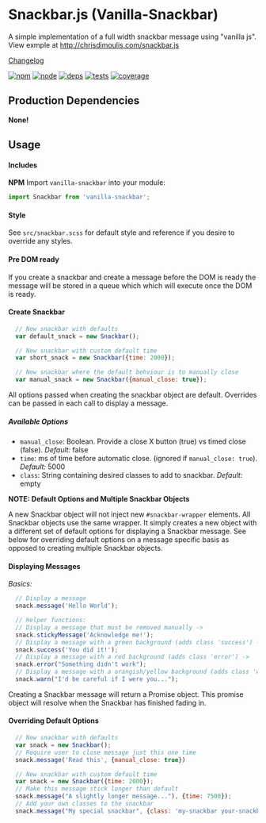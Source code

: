 # Snackbar.js (Vanilla-Snackbar)

A simple implementation of a full width snackbar message using "vanilla js".  
View exmple at http://chrisdimoulis.com/snackbar.js

[Changelog](https://github.com/cdimoulis/snackbar.js/blob/master/changelog.md)

[![npm][npm]][npm-url]
[![node][node]][node-url]
[![deps][deps]][deps-url]
[![tests][tests]][tests-url]
[![coverage][cover]][cover-url]

## Production Dependencies
**None!**

## Usage

#### Includes
**NPM**
Import `vanilla-snackbar` into your module:
```js
import Snackbar from 'vanilla-snackbar';
```

#### Style
See `src/snackbar.scss` for default style and reference if you desire to override any styles.

#### Pre DOM ready
If you create a snackbar and create a message before the DOM is ready the message will be stored in a queue which which will execute once the DOM is ready.

#### Create Snackbar
```javascript
  // New snackbar with defaults
  var default_snack = new Snackbar();

  // New snackbar with custom default time
  var short_snack = new Snackbar({time: 2000});

  // New snackbar where the default behviour is to manually close
  var manual_snack = new Snackbar({manual_close: true});
```

All options passed when creating the snackbar object are default. Overrides can be passed in each call to display a message.

##### Available Options
* `manual_close`: Boolean. Provide a close X button (true) vs timed close (false). *Default:* false
* `time`: ms of time before automatic close. (ignored if `manual_close: true`). *Default:* 5000
* `class`: String containing desired classes to add to snackbar. *Default:* empty

**NOTE: Default Options and Multiple Snackbar Objects**

A new Snackbar object will not inject new `#snackbar-wrapper` elements. All Snackbar objects use the same wrapper. It simply creates a new object with a different set of default options for displaying a Snackbar message. See below for overriding default options on a message specific basis as opposed to creating multiple Snackbar objects.

#### Displaying Messages
*Basics:*
```javascript
  // Display a message
  snack.message('Hello World');

  // Helper functions:
  // Display a message that must be removed manually ->
  snack.stickyMessage('Acknowledge me!');
  // Display a message with a green background (adds class 'success') ->
  snack.success('You did it!');
  // Display a message with a red background (adds class 'error') ->
  snack.error("Something didn't work");
  // Display a message with a orangish/yellow background (adds class 'warn') ->
  snack.warn("I'd be careful if I were you...");
```

Creating a Snackbar message will return a Promise object. This promise object will resolve when the Snackbar has finished fading in.

#### Overriding Default Options

```javascript
  // New snackbar with defaults
  var snack = new Snackbar();
  // Require user to close message just this one time
  snack.message('Read this', {manual_close: true})

  // New snackbar with custom default time
  var snack = new Snackbar({time: 2000});
  // Make this message stick longer than default
  snack.message("A slightly longer message..."), {time: 7500});
  // Add your own classes to the snackbar
  snack.message("My special snackbar", {class: 'my-snackbar your-snackbar'})
```

[npm]: https://img.shields.io/npm/v/snackbar.js.svg
[npm-url]: https://npmjs.com/package/snackbar.js

[node]: https://img.shields.io/node/v/snackbar.js.svg
[node-url]: https://nodejs.org

[deps]: https://img.shields.io/david/cdimoulis/snackbar.js.svg
[deps-url]: https://david-dm.org/cdimoulis/snackbar.js

[tests]: https://img.shields.io/travis/cdimoulis/snackbar.js/master.svg
[tests-url]: https://travis-ci.org/cdimoulis/snackbar.js

[cover]: https://coveralls.io/repos/github/cdimoulis/snackbar.js/badge.svg?branch=master
[cover-url]: https://coveralls.io/github/cdimoulis/snackbar.js?branch=master
